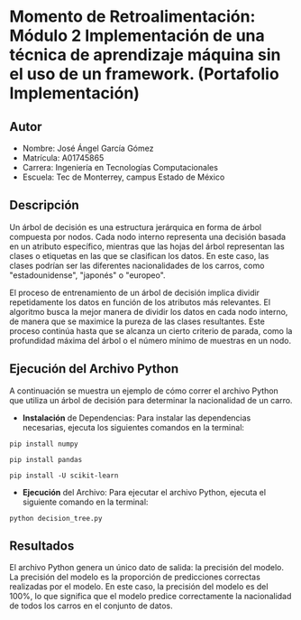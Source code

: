 # Momento de Retroalimentación: Módulo 2 Implementación de una técnica de aprendizaje máquina sin el uso de un framework. (Portafolio Implementación)

## Autor
* Nombre: José Ángel García Gómez
* Matrícula: A01745865
* Carrera: Ingeniería en Tecnologías Computacionales
* Escuela: Tec de Monterrey, campus Estado de México

## Descripción
Un árbol de decisión es una estructura jerárquica en forma de árbol compuesta por nodos. Cada nodo interno representa una decisión basada en un atributo específico, mientras que las hojas del árbol representan las clases o etiquetas en las que se clasifican los datos. En este caso, las clases podrían ser las diferentes nacionalidades de los carros, como "estadounidense", "japonés" o "europeo".

El proceso de entrenamiento de un árbol de decisión implica dividir repetidamente los datos en función de los atributos más relevantes. El algoritmo busca la mejor manera de dividir los datos en cada nodo interno, de manera que se maximice la pureza de las clases resultantes. Este proceso continúa hasta que se alcanza un cierto criterio de parada, como la profundidad máxima del árbol o el número mínimo de muestras en un nodo.

## Ejecución del Archivo Python
A continuación se muestra un ejemplo de cómo correr el archivo Python que utiliza un árbol de decisión para determinar la nacionalidad de un carro.

* **Instalación** de Dependencias: Para instalar las dependencias necesarias, ejecuta los siguientes comandos en la terminal:


```
pip install numpy
```

```
pip install pandas
```

```
pip install -U scikit-learn
```

* **Ejecución** del Archivo: Para ejecutar el archivo Python, ejecuta el siguiente comando en la terminal:

```
python decision_tree.py
```

## Resultados
El archivo Python genera un único dato de salida: la precisión del modelo. La precisión del modelo es la proporción de predicciones correctas realizadas por el modelo. En este caso, la precisión del modelo es del 100%, lo que significa que el modelo predice correctamente la nacionalidad de todos los carros en el conjunto de datos.